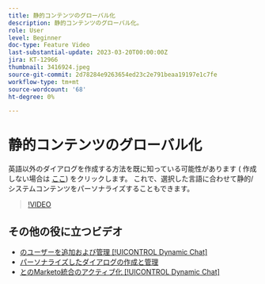 ```yaml
---
title: 静的コンテンツのグローバル化
description: 静的コンテンツのグローバル化。
role: User
level: Beginner
doc-type: Feature Video
last-substantial-update: 2023-03-20T00:00:00Z
jira: KT-12966
thumbnail: 3416924.jpeg
source-git-commit: 2d78284e9263654ed23c2e791beaa19197e1c7fe
workflow-type: tm+mt
source-wordcount: '68'
ht-degree: 0%

---
```



# 静的コンテンツのグローバル化

英語以外のダイアログを作成する方法を既に知っている可能性があります ( 作成しない場合は [ここ](https://nation.marketo.com/t5/dynamic-chat-discussion/design-non-english-language-conversations-in-dynamic-chat/m-p/324317#M39)) をクリックします。 これで、選択した言語に合わせて静的/システムコンテンツをパーソナライズすることもできます。

>[!VIDEO](https://video.tv.adobe.com/v/3416924/?quality=12&learn=on)

## その他の役に立つビデオ

* [のユーザーを追加および管理 [!UICONTROL Dynamic Chat] ](user-management.md)
* [パーソナライズしたダイアログの作成と管理](dialogue-management.md)
* [とのMarketo統合のアクティブ化 [!UICONTROL Dynamic Chat] ](marketo-integration.md)
